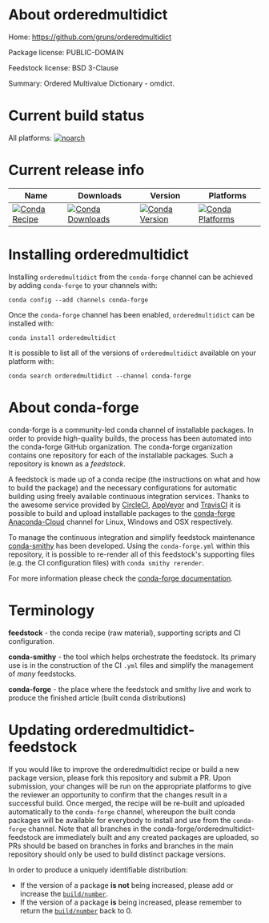 About orderedmultidict
======================

Home: https://github.com/gruns/orderedmultidict

Package license: PUBLIC-DOMAIN

Feedstock license: BSD 3-Clause

Summary: Ordered Multivalue Dictionary - omdict.



Current build status
====================

All platforms:
[![noarch](https://img.shields.io/circleci/project/github/conda-forge/orderedmultidict-feedstock/master.svg?label=noarch)](https://circleci.com/gh/conda-forge/orderedmultidict-feedstock)

Current release info
====================

| Name | Downloads | Version | Platforms |
| --- | --- | --- | --- |
| [![Conda Recipe](https://img.shields.io/badge/recipe-orderedmultidict-green.svg)](https://anaconda.org/conda-forge/orderedmultidict) | [![Conda Downloads](https://img.shields.io/conda/dn/conda-forge/orderedmultidict.svg)](https://anaconda.org/conda-forge/orderedmultidict) | [![Conda Version](https://img.shields.io/conda/vn/conda-forge/orderedmultidict.svg)](https://anaconda.org/conda-forge/orderedmultidict) | [![Conda Platforms](https://img.shields.io/conda/pn/conda-forge/orderedmultidict.svg)](https://anaconda.org/conda-forge/orderedmultidict) |

Installing orderedmultidict
===========================

Installing `orderedmultidict` from the `conda-forge` channel can be achieved by adding `conda-forge` to your channels with:

```
conda config --add channels conda-forge
```

Once the `conda-forge` channel has been enabled, `orderedmultidict` can be installed with:

```
conda install orderedmultidict
```

It is possible to list all of the versions of `orderedmultidict` available on your platform with:

```
conda search orderedmultidict --channel conda-forge
```


About conda-forge
=================

conda-forge is a community-led conda channel of installable packages.
In order to provide high-quality builds, the process has been automated into the
conda-forge GitHub organization. The conda-forge organization contains one repository
for each of the installable packages. Such a repository is known as a *feedstock*.

A feedstock is made up of a conda recipe (the instructions on what and how to build
the package) and the necessary configurations for automatic building using freely
available continuous integration services. Thanks to the awesome service provided by
[CircleCI](https://circleci.com/), [AppVeyor](http://www.appveyor.com/)
and [TravisCI](https://travis-ci.org/) it is possible to build and upload installable
packages to the [conda-forge](https://anaconda.org/conda-forge)
[Anaconda-Cloud](http://docs.anaconda.org/) channel for Linux, Windows and OSX respectively.

To manage the continuous integration and simplify feedstock maintenance
[conda-smithy](http://github.com/conda-forge/conda-smithy) has been developed.
Using the ``conda-forge.yml`` within this repository, it is possible to re-render all of
this feedstock's supporting files (e.g. the CI configuration files) with ``conda smithy rerender``.

For more information please check the [conda-forge documentation](https://conda-forge.org/docs/).

Terminology
===========

**feedstock** - the conda recipe (raw material), supporting scripts and CI configuration.

**conda-smithy** - the tool which helps orchestrate the feedstock.
                   Its primary use is in the construction of the CI ``.yml`` files
                   and simplify the management of *many* feedstocks.

**conda-forge** - the place where the feedstock and smithy live and work to
                  produce the finished article (built conda distributions)


Updating orderedmultidict-feedstock
===================================

If you would like to improve the orderedmultidict recipe or build a new
package version, please fork this repository and submit a PR. Upon submission,
your changes will be run on the appropriate platforms to give the reviewer an
opportunity to confirm that the changes result in a successful build. Once
merged, the recipe will be re-built and uploaded automatically to the
`conda-forge` channel, whereupon the built conda packages will be available for
everybody to install and use from the `conda-forge` channel.
Note that all branches in the conda-forge/orderedmultidict-feedstock are
immediately built and any created packages are uploaded, so PRs should be based
on branches in forks and branches in the main repository should only be used to
build distinct package versions.

In order to produce a uniquely identifiable distribution:
 * If the version of a package **is not** being increased, please add or increase
   the [``build/number``](http://conda.pydata.org/docs/building/meta-yaml.html#build-number-and-string).
 * If the version of a package **is** being increased, please remember to return
   the [``build/number``](http://conda.pydata.org/docs/building/meta-yaml.html#build-number-and-string)
   back to 0.